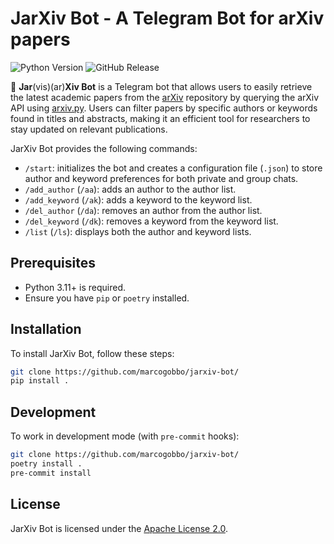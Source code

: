 # JarXiv Bot - A Telegram Bot for arXiv papers
![Python Version](https://img.shields.io/badge/python-3.11+-blue)
![GitHub Release](https://img.shields.io/github/v/release/marcogobbo/jarxiv-bot)

🤖 **Jar**(vis)(ar)**Xiv Bot** is a Telegram bot that allows users to easily retrieve the latest academic papers from the [arXiv](https://arxiv.org/) repository by querying the arXiv API using [arxiv.py](https://github.com/lukasschwab/arxiv.py). Users can filter papers by specific authors or keywords found in titles and abstracts, making it an efficient tool for researchers to stay updated on relevant publications.

JarXiv Bot provides the following commands:

- `/start`: initializes the bot and creates a configuration file (`.json`) to store author and keyword preferences for both private and group chats.
- `/add_author` (`/aa`): adds an author to the author list.
- `/add_keyword` (`/ak`): adds a keyword to the keyword list.
- `/del_author` (`/da`): removes an author from the author list.
- `/del_keyword` (`/dk`): removes a keyword from the keyword list.
- `/list` (`/ls`): displays both the author and keyword lists.

## Prerequisites
- Python 3.11+ is required.
- Ensure you have `pip` or `poetry` installed.

## Installation
To install JarXiv Bot, follow these steps:

```bash
git clone https://github.com/marcogobbo/jarxiv-bot/
pip install .
```

## Development
To work in development mode (with `pre-commit` hooks):
```bash
git clone https://github.com/marcogobbo/jarxiv-bot/
poetry install .
pre-commit install
```

## License
JarXiv Bot is licensed under the [Apache License 2.0](https://github.com/marcogobbo/jarxiv-bot/blob/main/LICENSE).
